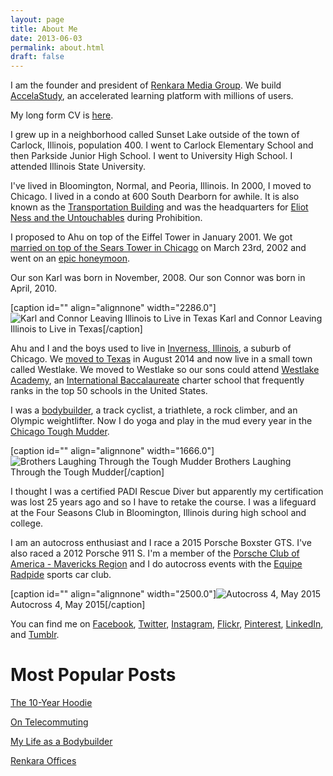 ```yaml
---
layout: page
title: About Me
date: 2013-06-03
permalink: about.html
draft: false
---
```


I am the founder and president of [Renkara Media Group](http://www.renkara.com). We build [AccelaStudy](http://www.accelastudy.com), an accelerated learning platform with millions of users.

My long form CV is [here](/cv).

I grew up in a neighborhood called Sunset Lake outside of the town of Carlock, Illinois, population 400. I went to Carlock Elementary School and then Parkside Junior High School. I went to University High School. I attended Illinois State University.

I've lived in Bloomington, Normal, and Peoria, Illinois. In 2000, I moved to Chicago. I lived in a condo at 600 South Dearborn for awhile. It is also known as the [Transportation Building](http://www.transportationbuilding.org/) and was the headquarters for [Eliot Ness and the Untouchables](https://en.wikipedia.org/wiki/Eliot_Ness) during Prohibition.

I proposed to Ahu on top of the Eiffel Tower in January 2001. We got [married on top of the Sears Tower in Chicago](https://www.flickr.com/photos/forkbender/sets/592400) on March 23rd, 2002 and went on an [epic honeymoon](https://www.flickr.com/photos/forkbender/collections/72157600249752594/).

Our son Karl was born in November, 2008. Our son Connor was born in April, 2010.

[caption id="" align="alignnone" width="2286.0"]![Karl and Connor Leaving Illinois to Live in Texas](?format=original) Karl and Connor Leaving Illinois to Live in Texas[/caption] 

Ahu and I and the boys used to live in [Inverness, Illinois](https://www.flickr.com/photos/forkbender/collections/72157600043304959/), a suburb of Chicago. We [moved to Texas](http://www.charlessieg.com/blog/life-in-dallas-so-far) in August 2014 and now live in a small town called Westlake. We moved to Westlake so our sons could attend [Westlake Academy](http://www.westlakeacademy.org/visitors/home.html), an [International Baccalaureate](http://www.ibo.org/) charter school that frequently ranks in the top 50 schools in the United States.

I was a [bodybuilder](/blog/my-life-as-a-bodybuilder), a track cyclist, a triathlete, a rock climber, and an Olympic weightlifter. Now I do yoga and play in the mud every year in the [Chicago Tough Mudder](http://www.charlessieg.com/blog/tough-mudder-chicago-2015-obstacles-to-expect).

[caption id="" align="alignnone" width="1666.0"]![Brothers Laughing Through the Tough Mudder](2015-05-09+13.51.20.jpg?format=original) Brothers Laughing Through the Tough Mudder[/caption] 

I thought I was a certified PADI Rescue Diver but apparently my certification was lost 25 years ago and so I have to retake the course. I was a lifeguard at the Four Seasons Club in Bloomington, Illinois during high school and college.

I am an autocross enthusiast and I race a 2015 Porsche Boxster GTS. I've also raced a 2012 Porsche 911 S. I'm a member of the [Porsche Club of America - Mavericks Region](http://mav.pca.org) and I do autocross events with the [Equipe Radpide](http://www.autocross.com) sports car club.

[caption id="" align="alignnone" width="2500.0"]![Autocross 4, May 2015](?format=original) Autocross 4, May 2015[/caption] 

You can find me on [Facebook](http://www.facebook.com/charles.sieg), [Twitter](http://www.twitter.com/charlessieg), [Instagram](http://www.instagram.com/charlessieg), [Flickr](https://www.flickr.com/photos/forkbender/), [Pinterest](https://www.pinterest.com/charlessieg/), [LinkedIn](https://www.linkedin.com/in/charlessieg), and [Tumblr](http://www.randomsnapshot.com).

# Most Popular Posts

[The 10-Year Hoodie](/posts/2013/the-10-year-hoodie)

[On Telecommuting](/posts/2013/on-telecommuting)

[My Life as a Bodybuilder](/posts/2013/my-life-as-a-bodybuilder)

[Renkara Offices](/posts/2015/renkara-offices)
